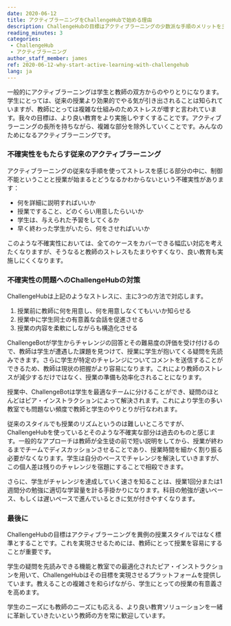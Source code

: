 ```yaml
---
date: 2020-06-12
title: アクティブラーニングをChallengeHubで始める理由
description: ChallengeHubの目標はアクティブラーニングの少数派な手順のメリットを主流の教育にもたらすことです。これを実現させるためには、授業を教師にとって簡単にすることが重要です。
reading_minutes: 3
categories:
 - ChallengeHub
 - アクティブラーニング
author_staff_member: james
ref: 2020-06-12-why-start-active-learning-with-challengehub
lang: ja
---
```


一般的にアクティブラーニングは学生と教師の双方からのやりとりになります。学生にとっては、従来の授業より効果的でやる気が引き出されることは知られていますが、教師にとっては複雑な仕組みのためストレスが増すと言われています。我々の目標は、より良い教育をより実施しやすくすることです。アクティブラーニングの長所を持ちながら、複雑な部分を除外していくことです。みんなのためになるアクティブラーニングです。

### 不確実性をもたらす従来のアクティブラーニング

アクティブラーニングの従来な手順を使ってストレスを感じる部分の中に、制御不能ということと授業が始まるとどうなるかわからないという不確実性があります：

- 何を詳細に説明すればいいか
- 授業ですること、どのくらい用意したらいいか
- 学生は、与えられた予習をしてくるか
- 早く終わった学生がいたら、何をさせればいいか

このような不確実性においては、全てのケースをカバーできる幅広い対応を考えたくなりますが、そうなると教師のストレスもたまりやすくなり、良い教育も実施しにくくなります。

### 不確実性の問題へのChallengeHubの対策

ChallengeHubは上記のようなストレスに、主に3つの方法で対応します。

1. 授業前に教師に何を用意し、何を用意しなくてもいいか知らせる
1. 授業中に学生同士の有意義な会話を促進させる
1. 授業の内容を柔軟にしながらも構造化させる

ChallengeBotが学生からチャレンジの回答とその難易度の評価を受け付けるので、教師は学生が遭遇した課題を見つけて、授業に学生が抱いてくる疑問を先読みできます。さらに学生が特定のチャレンジについてコメントを送信することができるため、教師は現状の把握がより容易になります。これにより教師のストレスが減少するだけではなく、授業の準備も効率化されることになります。

授業中、ChallengeBotは学生を最適なチームに分けることができ、疑問のほとんどはピア・インストラクションによって解決されます。これにより学生の多い教室でも問題ない頻度で教師と学生のやりとりが行なわれます。

従来のスタイルでも授業のリズムというのは難しいところですが、ChallengeHubを使っているとそのような不確実な部分は過去のものと感じます。一般的なアプローチは教師が全生徒の前で短い説明をしてから、授業が終わるまでチームでディスカッションさせることであり、授業時間を細かく割り振る必要がなくなります。学生は自分のペースでチャレンジを解決していきますが、この個人差は残りのチャレンジを宿題にすることで相殺できます。

さらに、学生がチャレンジを達成していく速さを知ることは、授業1回分または1週間分の勉強に適切な学習量を計る手掛かりになります。科目の勉強が速いペース、もしくは遅いペースで進んでいるときに気が付きやすくなります。

### 最後に

ChallengeHubの目標はアクティブラーニングを異例の授業スタイルではなく標準とすることです。これを実現させるためには、教師にとって授業を容易にすることが重要です。

学生の疑問を先読みできる機能と教室での最適化されたピア・インストラクションを用いて、ChallengeHubはその目標を実現させるプラットフォームを提供しています。教えることの複雑さを和らげながら、学生にとっての授業の有意義さを高めます。

学生のニーズにも教師のニーズにも応える、より良い教育ソリューションを一緒に革新していきたいという教師の方を常に歓迎しています。
